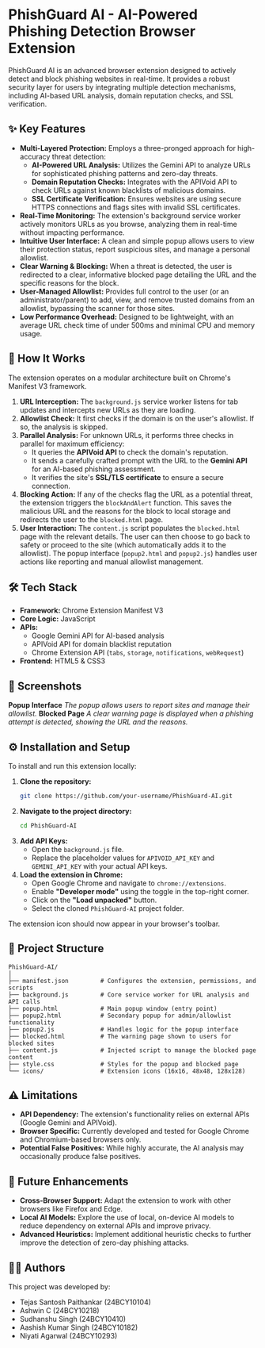 # PhishGuard AI - AI-Powered Phishing Detection Browser Extension

PhishGuard AI is an advanced browser extension designed to actively detect and block phishing websites in real-time. It provides a robust security layer for users by integrating multiple detection mechanisms, including AI-based URL analysis, domain reputation checks, and SSL verification. 

## ✨ Key Features

  * **Multi-Layered Protection:** Employs a three-pronged approach for high-accuracy threat detection:
      * **AI-Powered URL Analysis:** Utilizes the Gemini API to analyze URLs for sophisticated phishing patterns and zero-day threats. 
      * **Domain Reputation Checks:** Integrates with the APIVoid API to check URLs against known blacklists of malicious domains. 
      * **SSL Certificate Verification:** Ensures websites are using secure HTTPS connections and flags sites with invalid SSL certificates. 
  * **Real-Time Monitoring:** The extension's background service worker actively monitors URLs as you browse, analyzing them in real-time without impacting performance. 
  * **Intuitive User Interface:** A clean and simple popup allows users to view their protection status, report suspicious sites, and manage a personal allowlist. 
  * **Clear Warning & Blocking:** When a threat is detected, the user is redirected to a clear, informative blocked page detailing the URL and the specific reasons for the block. 
  * **User-Managed Allowlist:** Provides full control to the user (or an administrator/parent) to add, view, and remove trusted domains from an allowlist, bypassing the scanner for those sites. 
  * **Low Performance Overhead:** Designed to be lightweight, with an average URL check time of under 500ms and minimal CPU and memory usage. 

## 🚀 How It Works

The extension operates on a modular architecture built on Chrome's Manifest V3 framework. 

1.  **URL Interception:** The `background.js` service worker listens for tab updates and intercepts new URLs as they are loading.
2.  **Allowlist Check:** It first checks if the domain is on the user's allowlist. If so, the analysis is skipped.
3.  **Parallel Analysis:** For unknown URLs, it performs three checks in parallel for maximum efficiency:
      * It queries the **APIVoid API** to check the domain's reputation.
      * It sends a carefully crafted prompt with the URL to the **Gemini API** for an AI-based phishing assessment.
      * It verifies the site's **SSL/TLS certificate** to ensure a secure connection.
4.  **Blocking Action:** If any of the checks flag the URL as a potential threat, the extension triggers the `blockAndAlert` function. This saves the malicious URL and the reasons for the block to local storage and redirects the user to the `blocked.html` page.
5.  **User Interaction:** The `content.js` script populates the `blocked.html` page with the relevant details. The user can then choose to go back to safety or proceed to the site (which automatically adds it to the allowlist). The popup interface (`popup2.html` and `popup2.js`) handles user actions like reporting and manual allowlist management.

## 🛠️ Tech Stack

  * **Framework:** Chrome Extension Manifest V3 
  * **Core Logic:** JavaScript 
  * **APIs:**
      * Google Gemini API for AI-based analysis 
      * APIVoid API for domain blacklist reputation 
      * Chrome Extension API (`tabs`, `storage`, `notifications`, `webRequest`)
  * **Frontend:** HTML5 & CSS3

## 📸 Screenshots

**Popup Interface**
*The popup allows users to report sites and manage their allowlist.* 
**Blocked Page**
*A clear warning page is displayed when a phishing attempt is detected, showing the URL and the reasons.* 

## ⚙️ Installation and Setup

To install and run this extension locally:

1.  **Clone the repository:**
    ```sh
    git clone https://github.com/your-username/PhishGuard-AI.git
    ```
2.  **Navigate to the project directory:**
    ```sh
    cd PhishGuard-AI
    ```
3.  **Add API Keys:**
      * Open the `background.js` file.
      * Replace the placeholder values for `APIVOID_API_KEY` and `GEMINI_API_KEY` with your actual API keys.
4.  **Load the extension in Chrome:**
      * Open Google Chrome and navigate to `chrome://extensions`.
      * Enable **"Developer mode"** using the toggle in the top-right corner.
      * Click on the **"Load unpacked"** button.
      * Select the cloned `PhishGuard-AI` project folder.

The extension icon should now appear in your browser's toolbar.

## 📂 Project Structure

```
PhishGuard-AI/
│
├── manifest.json         # Configures the extension, permissions, and scripts
├── background.js         # Core service worker for URL analysis and API calls
├── popup.html            # Main popup window (entry point)
├── popup2.html           # Secondary popup for admin/allowlist functionality
├── popup2.js             # Handles logic for the popup interface
├── blocked.html          # The warning page shown to users for blocked sites
├── content.js            # Injected script to manage the blocked page content
├── style.css             # Styles for the popup and blocked page
└── icons/                # Extension icons (16x16, 48x48, 128x128)
```

## ⚠️ Limitations

  * **API Dependency:** The extension's functionality relies on external APIs (Google Gemini and APIVoid). 
  * **Browser Specific:** Currently developed and tested for Google Chrome and Chromium-based browsers only. 
  * **Potential False Positives:** While highly accurate, the AI analysis may occasionally produce false positives. 

## 🔮 Future Enhancements

  * **Cross-Browser Support:** Adapt the extension to work with other browsers like Firefox and Edge.
  * **Local AI Models:** Explore the use of local, on-device AI models to reduce dependency on external APIs and improve privacy. 
  * **Advanced Heuristics:** Implement additional heuristic checks to further improve the detection of zero-day phishing attacks. 

## 👨‍💻 Authors

This project was developed by:

  * Tejas Santosh Paithankar (24BCY10104) 
  * Ashwin C (24BCY10218)
  * Sudhanshu Singh (24BCY10410)
  * Aashish Kumar Singh (24BCY10182) 
  * Niyati Agarwal (24BCY10293)  
